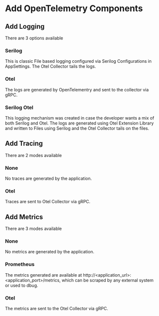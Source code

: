 # Add OpenTelemetry Components

## Add Logging

There are 3 options available

### Serilog
This is classic File based logging configured via Serilog Configurations in AppSettings.
The Otel Collector tails the logs.

### Otel
The logs are generated by OpenTelementry and sent to the collector via gRPC.

### Serilog Otel  
This logging mechanism was created in case the developer wants a mix of both Serilog and Otel.
The logs are generated using Otel Extension Library and written to Files using Serilog and the Otel Collector tails on the files.

## Add Tracing

There are 2 modes available

### None
No traces are generated by the application.

### Otel
Traces are sent to Otel Collector via gRPC.

## Add Metrics

There are 3 modes available

### None
No metrics are generated by the application.

### Prometheus
The metrics generated are available at http://<application_url>:<application_port>/metrics, which can be scraped by any external system or used to dbug.

### Otel
The metrics are sent to the Otel Collector via gRPC.
